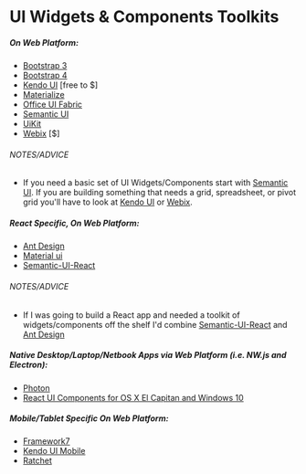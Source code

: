 # UI Widgets & Components Toolkits

##### On Web Platform:

* [Bootstrap 3](http://getbootstrap.com/components/)
* [Bootstrap 4](https://v4-alpha.getbootstrap.com/)
* [Kendo UI](http://www.telerik.com/kendo-ui) [free to $]
* [Materialize](http://materializecss.com/)
* [Office UI Fabric](http://dev.office.com/fabric)
* [Semantic UI](http://semantic-ui.com/)
* [UiKit](https://getuikit.com/index.html)
* [Webix](http://webix.com/) [$]

###### NOTES/ADVICE

* If you need a basic set of UI Widgets/Components start with [Semantic UI](http://semantic-ui.com/). If you are building something that needs a grid, spreadsheet, or pivot grid you'll have to look at [Kendo UI](http://www.telerik.com/kendo-ui) or [Webix](http://webix.com/).

##### React Specific, On Web Platform:

* [Ant Design](https://ant.design/)
* [Material ui](http://material-ui.com/)
* [Semantic-UI-React](http://react.semantic-ui.com/introduction)

###### NOTES/ADVICE

* If I was going to build a React app and needed a toolkit of widgets/components off the shelf I'd combine [Semantic-UI-React](http://react.semantic-ui.com/introduction) and [Ant Design](https://ant.design/)

##### Native Desktop/Laptop/Netbook Apps via Web Platform (i.e. NW.js and Electron):

* [Photon](http://photonkit.com/)
* [React UI Components for OS X El Capitan and Windows 10](http://gabrielbull.github.io/react-desktop/)

##### Mobile/Tablet Specific On Web Platform:

* [Framework7](http://www.idangero.us/framework7)
* [Kendo UI Mobile](http://demos.telerik.com/kendo-ui/m/index)
* [Ratchet](http://goratchet.com/)






































 







